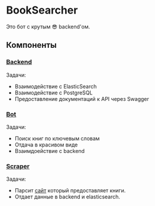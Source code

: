 # BookSearcher

Это бот с крутым 😎 backend'ом.

## Компоненты

### [Backend](backend/README.md)

Задачи:

- Взаимодействие с ElasticSearch
- Взаимодействие с PostgreSQL
- Предоставление документаций к API через Swagger

### [Bot](bot/README.md)

Задачи:

- Поиск книг по ключевым словам
- Отдача в красивом виде
- Взаимдоействие с backend

### [Scraper](scraper/README.md)

Задачи:

- Парсит [сайт](https://www.rulit.me) который предоставляет книги.
- Отдает данные в backend и elasticsearch.
